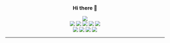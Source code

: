 <h3 align="center"> Hi there 👋 </h3>

<div align="center">

<a href="https://github.com/tomial">
  <img src="https://github-readme-stats.vercel.app/api/top-langs/?username=tomial&layout=compact" />
</a>
  </div>

<div align="center">
  <img src="https://img.shields.io/badge/-Ruby-red?style=flat&logo=ruby" />
  <img src="https://img.shields.io/badge/-Ruby-orange?style=flat&logo=rust" />
  <img src="https://img.shields.io/badge/-Go-blue?style=flat&logo=go" />
  <img src="https://img.shields.io/badge/-React-blue?style=flat&logo=react" />
  <img src="https://img.shields.io/badge/-Vue-orange?style=flat&logo=vue.js" />
    
  <div align="center">
    <img src="https://img.shields.io/badge/-Arch-green?style=flat&logo=archlinux" />
    <img src="https://img.shields.io/badge/-Pop!_OS-orange?style=flat&logo=popos" />
    <img src="https://img.shields.io/badge/-Vim-green?style=flat&logo=vim" />
    <img src="https://img.shields.io/badge/-Spacemacs-blueviolet?style=flat&logo=spacemacs" />
  </div>
</div>

---
